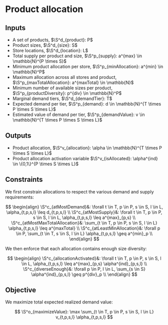 # Product allocation

## Inputs

+ A set of products, $\S^d_{product}: P$
+ Product sizes, $\S^d_{size}: S$
+ Store locations, $\S^d_{location}: L$
+ Total supply per product and size, $\S^p_{supply}: a^{max} \in \mathbb{N}^{P \times S}$
+ Minimum product allocation per store, $\S^p_{minAllocation}: a^{min} \in \mathbb{N}^P$
+ Maximum allocation across all stores and product, $\S^p_{maxTotalAllocation}: a^{maxTotal} \in \mathbb{N}$
+ Minimum number of available sizes per product, $\S^p_{productDiversity}: p^{div} \in \mathbb{N}^P$
+ Marginal demand tiers, $\S^d_{demandTier}: T$
+ Expected demand per tier, $\S^p_{demand}: d \in \mathbb{N}^{T \times P \times S \times L}$
+ Estimated value of demand per tier, $\S^p_{demandValue}: v \in \mathbb{N}^{T \times P \times S \times L}$

## Outputs

+ Product allocation, $\S^v_{allocation}: \alpha \in \mathbb{N}^{T \times P \times S \times L}$
+ Product allocation activation variable $\S^v_{isAllocated}: \alpha^{ind} \in \{0,1\}^{P \times S \times L}$

## Constraints

We first constrain allocations to respect the various demand and supply
requirements:

$$
  \begin{align}
    \S^c_{atMostDemand}&:
      \forall t \in T, p \in P, s \in S, l \in L,
        \alpha_{t,p,s,l} \leq d_{t,p,s,l} \\
    \S^c_{atMostSupply}&:
      \forall t \in T, p \in P, s \in S, l \in L,
        \alpha_{t,p,s,l} \leq a^{max}_{p,s} \\
    \S^c_{atMostMaxTotalAllocation}&:
      \sum_{t \in T, p \in P, s \in S, l \in L}
        \alpha_{t,p,s,l} \leq a^{maxTotal} \\
    \S^c_{atLeastMinAllocation}&:
      \forall p \in P,
        \sum_{t \in T, s \in S, l \in L}
          \alpha_{t,p,s,l} \geq a^{min}_p \\
  \end{align}
$$

We then enforce that each allocation contains enough size diversity:

$$
  \begin{align}
    \S^c_{allocationActivated}&:
      \forall t \in T, p \in P, s \in S, l \in L,
        \alpha_{t,p,s,l} \leq a^{max}_{p,s} \alpha^{ind}_{p,s,l} \\
    \S^c_{diverseEnough}&:
      \forall p \in P, l \in L,
        \sum_{s \in S}
          \alpha^{ind}_{p,s,l} \geq p^{div}_p \\
  \end{align}
$$

## Objective

We maximize total expected realized demand value:

$$
  \S^o_{maximizeValue}:
    \max \sum_{t \in T, p \in P, s \in S, l \in L}
      v_{t,p,s,l} \alpha_{t,p,s,l}
$$
